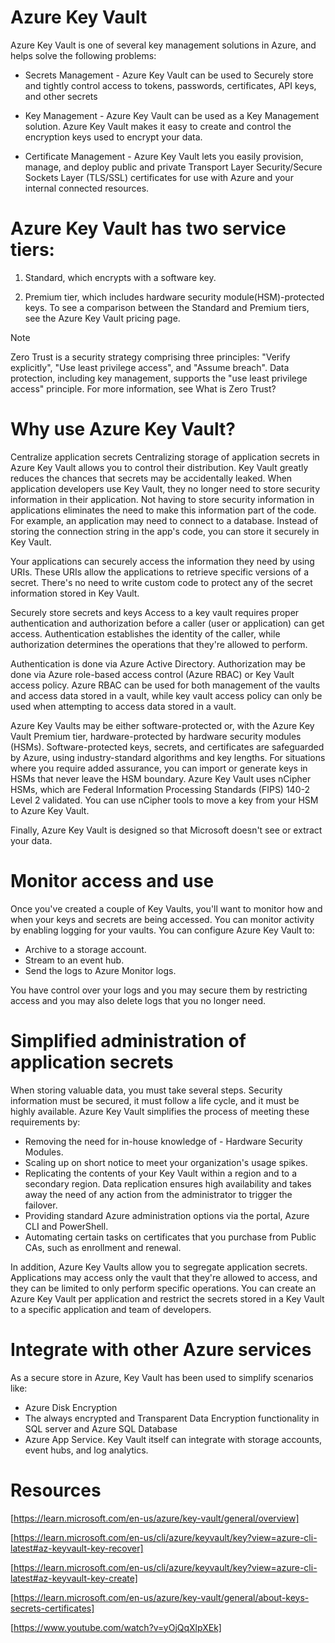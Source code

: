 # Azure Key Vault

Azure Key Vault is one of several key management solutions in Azure, and helps solve the following problems:

- Secrets Management - Azure Key Vault can be used to Securely store and tightly control access to tokens, passwords, certificates, API keys, and other secrets

- Key Management - Azure Key Vault can be used as a Key Management solution. Azure Key Vault makes it easy to create and control the encryption keys used to encrypt your data.

- Certificate Management - Azure Key Vault lets you easily provision, manage, and deploy public and private Transport Layer Security/Secure Sockets Layer (TLS/SSL) certificates for use with Azure and your internal connected resources.

# Azure Key Vault has two service tiers: 

1. Standard, which encrypts with a software key.

2. Premium tier, which includes hardware security module(HSM)-protected keys. To see a comparison between the Standard and Premium tiers, see the Azure Key Vault pricing page.

 Note

Zero Trust is a security strategy comprising three principles: "Verify explicitly", "Use least privilege access", and "Assume breach". Data protection, including key management, supports the "use least privilege access" principle. For more information, see What is Zero Trust?

# Why use Azure Key Vault?

Centralize application secrets
Centralizing storage of application secrets in Azure Key Vault allows you to control their distribution. Key Vault greatly reduces the chances that secrets may be accidentally leaked. When application developers use Key Vault, they no longer need to store security information in their application. Not having to store security information in applications eliminates the need to make this information part of the code. For example, an application may need to connect to a database. Instead of storing the connection string in the app's code, you can store it securely in Key Vault.

Your applications can securely access the information they need by using URIs. These URIs allow the applications to retrieve specific versions of a secret. There's no need to write custom code to protect any of the secret information stored in Key Vault.

Securely store secrets and keys
Access to a key vault requires proper authentication and authorization before a caller (user or application) can get access. Authentication establishes the identity of the caller, while authorization determines the operations that they're allowed to perform.

Authentication is done via Azure Active Directory. Authorization may be done via Azure role-based access control (Azure RBAC) or Key Vault access policy. Azure RBAC can be used for both management of the vaults and access data stored in a vault, while key vault access policy can only be used when attempting to access data stored in a vault.

Azure Key Vaults may be either software-protected or, with the Azure Key Vault Premium tier, hardware-protected by hardware security modules (HSMs). Software-protected keys, secrets, and certificates are safeguarded by Azure, using industry-standard algorithms and key lengths. For situations where you require added assurance, you can import or generate keys in HSMs that never leave the HSM boundary. Azure Key Vault uses nCipher HSMs, which are Federal Information Processing Standards (FIPS) 140-2 Level 2 validated. You can use nCipher tools to move a key from your HSM to Azure Key Vault.

Finally, Azure Key Vault is designed so that Microsoft doesn't see or extract your data.

# Monitor access and use

Once you've created a couple of Key Vaults, you'll want to monitor how and when your keys and secrets are being accessed. You can monitor activity by enabling logging for your vaults. You can configure Azure Key Vault to:

- Archive to a storage account.
- Stream to an event hub.
- Send the logs to Azure Monitor logs.

You have control over your logs and you may secure them by restricting access and you may also delete logs that you no longer need.

# Simplified administration of application secrets

When storing valuable data, you must take several steps. Security information must be secured, it must follow a life cycle, and it must be highly available. Azure Key Vault simplifies the process of meeting these requirements by:

- Removing the need for in-house knowledge of - Hardware Security Modules.
- Scaling up on short notice to meet your organization's usage spikes.
- Replicating the contents of your Key Vault within a region and to a secondary region. Data replication ensures high availability and takes away the need of any action from the administrator to trigger the failover.
- Providing standard Azure administration options via the portal, Azure CLI and PowerShell.
- Automating certain tasks on certificates that you purchase from Public CAs, such as enrollment and renewal.

In addition, Azure Key Vaults allow you to segregate application secrets. Applications may access only the vault that they're allowed to access, and they can be limited to only perform specific operations. You can create an Azure Key Vault per application and restrict the secrets stored in a Key Vault to a specific application and team of developers.

# Integrate with other Azure services

As a secure store in Azure, Key Vault has been used to simplify scenarios like:

- Azure Disk Encryption
- The always encrypted and Transparent Data Encryption functionality in SQL server and Azure SQL Database
- Azure App Service.
Key Vault itself can integrate with storage accounts, event hubs, and log analytics.


# Resources

[https://learn.microsoft.com/en-us/azure/key-vault/general/overview]

[https://learn.microsoft.com/en-us/cli/azure/keyvault/key?view=azure-cli-latest#az-keyvault-key-recover]

[https://learn.microsoft.com/en-us/cli/azure/keyvault/key?view=azure-cli-latest#az-keyvault-key-create]

[https://learn.microsoft.com/en-us/azure/key-vault/general/about-keys-secrets-certificates]

[https://www.youtube.com/watch?v=yOjQqXlpXEk]